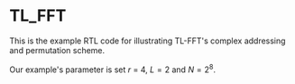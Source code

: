 # TL_FFT
This is the example RTL code for illustrating TL-FFT's complex addressing and permutation scheme.  

Our example's parameter is set $r$ = 4, $L = 2$ and $N = 2^8$.
